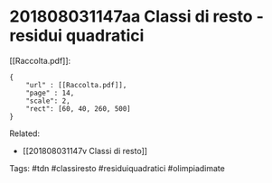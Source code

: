# 201808031147aa Classi di resto - residui quadratici
[[Raccolta.pdf]]:
```pdf
{
	"url" : [[Raccolta.pdf]],
	"page" : 14,
	"scale": 2,
	"rect": [60, 40, 260, 500]
}
```

Related:
- [[201808031147v Classi di resto]]

Tags:
	#tdn 
	#classiresto 
	#residuiquadratici
	#olimpiadimate